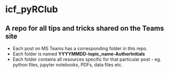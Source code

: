 # icf_pyRClub
## A repo for all tips and tricks shared on the Teams site
* Each post on MS Teams has a corresponding folder in this repo.
* Each folder is named **YYYYMMDD-topic_name-AuthorInitials**
* Each folder contains all resources specific for that particular post - eg. python files, jupyter notebooks, PDFs, data files etc.
